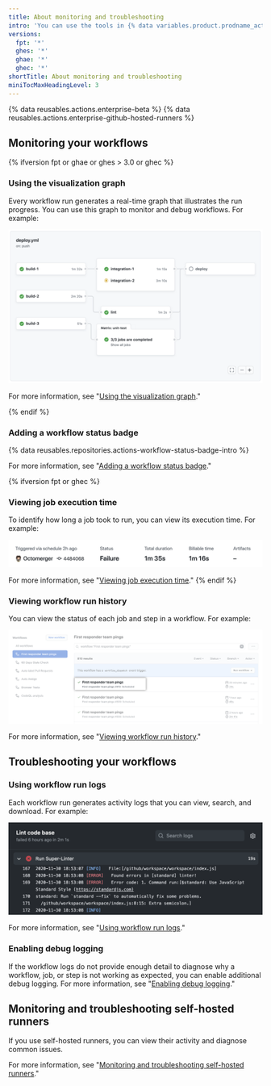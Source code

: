 ```yaml
---
title: About monitoring and troubleshooting
intro: 'You can use the tools in {% data variables.product.prodname_actions %} to monitor and debug your workflows.'
versions:
  fpt: '*'
  ghes: '*'
  ghae: '*'
  ghec: '*'
shortTitle: About monitoring and troubleshooting
miniTocMaxHeadingLevel: 3
---
```


{% data reusables.actions.enterprise-beta %}
{% data reusables.actions.enterprise-github-hosted-runners %}

## Monitoring your workflows

{% ifversion fpt or ghae or ghes > 3.0 or ghec %}

### Using the visualization graph

Every workflow run generates a real-time graph that illustrates the run progress. You can use this graph to monitor and debug workflows. For example:

   ![Workflow graph](/assets/images/help/images/workflow-graph.png)

For more information, see "[Using the visualization graph](/actions/monitoring-and-troubleshooting-workflows/using-the-visualization-graph)." 

{% endif %}

### Adding a workflow status badge

{% data reusables.repositories.actions-workflow-status-badge-intro %}

For more information, see "[Adding a workflow status badge](/actions/monitoring-and-troubleshooting-workflows/adding-a-workflow-status-badge)."

{% ifversion fpt or ghec %}
### Viewing job execution time

To identify how long a job took to run, you can view its execution time. For example:

   ![Run and billable time details link](/assets/images/help/repository/view-run-billable-time.png)

For more information, see "[Viewing job execution time](/actions/monitoring-and-troubleshooting-workflows/viewing-job-execution-time)."
{% endif %}

### Viewing workflow run history

You can view the status of each job and step in a workflow. For example:

   ![Name of workflow run](/assets/images/help/repository/run-name.png)

For more information, see "[Viewing workflow run history](/actions/monitoring-and-troubleshooting-workflows/viewing-workflow-run-history)."

## Troubleshooting your workflows

### Using workflow run logs

Each workflow run generates activity logs that you can view, search, and download. For example:

   ![Super linter workflow results](/assets/images/help/repository/super-linter-workflow-results-updated-2.png)

For more information, see "[Using workflow run logs](/actions/monitoring-and-troubleshooting-workflows/using-workflow-run-logs)."

### Enabling debug logging

If the workflow logs do not provide enough detail to diagnose why a workflow, job, or step is not working as expected, you can enable additional debug logging. For more information, see "[Enabling debug logging](/actions/monitoring-and-troubleshooting-workflows/enabling-debug-logging)."

## Monitoring and troubleshooting self-hosted runners

If you use self-hosted runners, you can view their activity and diagnose common issues. 

For more information, see "[Monitoring and troubleshooting self-hosted runners](/actions/hosting-your-own-runners/monitoring-and-troubleshooting-self-hosted-runners)."
